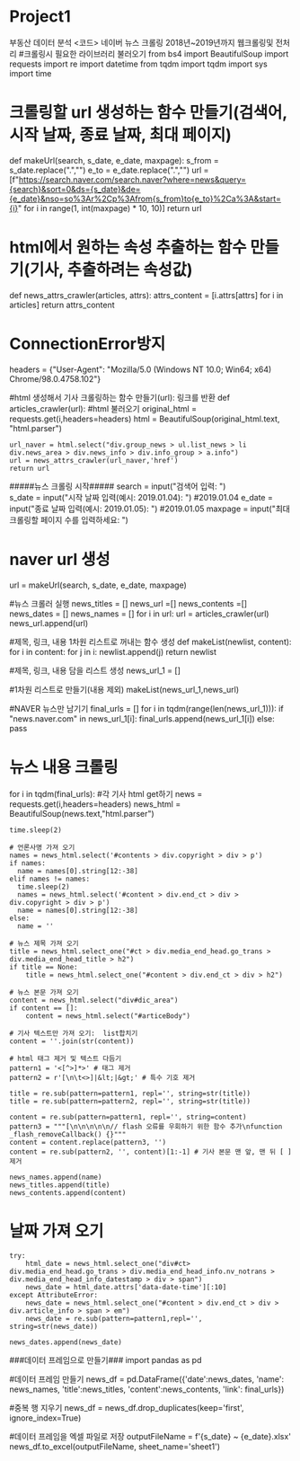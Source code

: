 # Project1
부동산 데이터 분석
<코드>
네이버 뉴스 크롤링 2018년~2019년까지 웹크롤링및 전처리
#크롤링시 필요한 라이브러리 불러오기
from bs4 import BeautifulSoup
import requests
import re
import datetime
from tqdm import tqdm
import sys
import time

# 크롤링할 url 생성하는 함수 만들기(검색어, 시작 날짜, 종료 날짜, 최대 페이지)
def makeUrl(search, s_date, e_date, maxpage):
    s_from = s_date.replace(".","")
    e_to = e_date.replace(".","")
    url = [f"https://search.naver.com/search.naver?where=news&query={search}&sort=0&ds={s_date}&de={e_date}&nso=so%3Ar%2Cp%3Afrom{s_from}to{e_to}%2Ca%3A&start={i}" for i in range(1, int(maxpage) * 10, 10)]
    return url  

# html에서 원하는 속성 추출하는 함수 만들기(기사, 추출하려는 속성값)
def news_attrs_crawler(articles, attrs):
    attrs_content = [i.attrs[attrs] for i in articles]
    return attrs_content

# ConnectionError방지
headers = {"User-Agent": "Mozilla/5.0 (Windows NT 10.0; Win64; x64) Chrome/98.0.4758.102"}

#html 생성해서 기사 크롤링하는 함수 만들기(url): 링크를 반환
def articles_crawler(url):
    #html 불러오기
    original_html = requests.get(i,headers=headers)
    html = BeautifulSoup(original_html.text, "html.parser")

    url_naver = html.select("div.group_news > ul.list_news > li div.news_area > div.news_info > div.info_group > a.info")
    url = news_attrs_crawler(url_naver,'href')
    return url


#####뉴스 크롤링 시작#####
search = input("검색어 입력: ")  
s_date = input("시작 날짜 입력(예시: 2019.01.04): ")  #2019.01.04
e_date = input("종료 날짜 입력(예시: 2019.01.05): ")   #2019.01.05
maxpage = input("최대 크롤링할 페이지 수를 입력하세요: ")

# naver url 생성
url = makeUrl(search, s_date, e_date, maxpage)

#뉴스 크롤러 실행
news_titles = []
news_url =[]
news_contents =[]
news_dates = []
news_names = []
for i in url:
    url = articles_crawler(url)
    news_url.append(url)


#제목, 링크, 내용 1차원 리스트로 꺼내는 함수 생성
def makeList(newlist, content):
    for i in content:
        for j in i:
            newlist.append(j)
    return newlist

    
#제목, 링크, 내용 담을 리스트 생성
news_url_1 = []

#1차원 리스트로 만들기(내용 제외)
makeList(news_url_1,news_url)

#NAVER 뉴스만 남기기
final_urls = []
for i in tqdm(range(len(news_url_1))):
    if "news.naver.com" in news_url_1[i]:
        final_urls.append(news_url_1[i])
    else:
        pass


# 뉴스 내용 크롤링
for i in tqdm(final_urls):
    #각 기사 html get하기
    news = requests.get(i,headers=headers)
    news_html = BeautifulSoup(news.text,"html.parser")

    time.sleep(2)

    # 언론사명 가져 오기
    names = news_html.select('#contents > div.copyright > div > p')
    if names:
      name = names[0].string[12:-38]
    elif names != names:
      time.sleep(2)
      names = news_html.select('#content > div.end_ct > div > div.copyright > div > p')
      name = names[0].string[12:-38]
    else:
      name = ''

    # 뉴스 제목 가져 오기
    title = news_html.select_one("#ct > div.media_end_head.go_trans > div.media_end_head_title > h2")
    if title == None:
        title = news_html.select_one("#content > div.end_ct > div > h2")
    
    # 뉴스 본문 가져 오기
    content = news_html.select("div#dic_area")
    if content == []:
        content = news_html.select("#articeBody")

    # 기사 텍스트만 가져 오기:  list합치기
    content = ''.join(str(content))

    # html 태그 제거 및 텍스트 다듬기
    pattern1 = '<[^>]*>' # 태그 제거
    pattern2 = r'[\n\t<>]|&lt;|&gt;' # 특수 기호 제거

    title = re.sub(pattern=pattern1, repl='', string=str(title))
    title = re.sub(pattern=pattern2, repl='', string=str(title))

    content = re.sub(pattern=pattern1, repl='', string=content)
    pattern3 = """[\n\n\n\n\n// flash 오류를 우회하기 위한 함수 추가\nfunction _flash_removeCallback() {}"""
    content = content.replace(pattern3, '')
    content = re.sub(pattern2, '', content)[1:-1] # 기사 본문 맨 앞, 맨 뒤 [ ] 제거

    news_names.append(name)
    news_titles.append(title)
    news_contents.append(content)

# 날짜 가져 오기
    try:
        html_date = news_html.select_one("div#ct> div.media_end_head.go_trans > div.media_end_head_info.nv_notrans > div.media_end_head_info_datestamp > div > span")
        news_date = html_date.attrs['data-date-time'][:10]
    except AttributeError:
        news_date = news_html.select_one("#content > div.end_ct > div > div.article_info > span > em")
        news_date = re.sub(pattern=pattern1,repl='', string=str(news_date))

    news_dates.append(news_date)


###데이터 프레임으로 만들기###
import pandas as pd

#데이터 프레임 만들기
news_df = pd.DataFrame({'date':news_dates, 'name': news_names, 'title':news_titles, 'content':news_contents, 'link': final_urls})

#중복 행 지우기
news_df = news_df.drop_duplicates(keep='first', ignore_index=True)

#데이터 프레임을 엑셀 파일로 저장
outputFileName = f'{s_date} ~ {e_date}.xlsx'
news_df.to_excel(outputFileName, sheet_name='sheet1')

